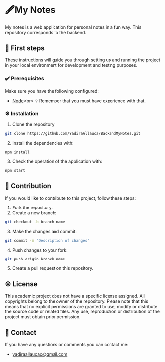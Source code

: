 # 🖋️My Notes

My notes is a web application for personal notes in a fun way.
This repository corresponds to the backend.

## 👣 First steps

These instructions will guide you through setting up and running the project in your local environment for development and testing purposes.

### ✔️ Prerequisites

Make sure you have the following configured:

- [Node]([https://angular.io/](https://nodejs.org/en/download))<br>
  💡 Remember that you must have experience with that.

### ⚙️ Installation

1. Clone the repository:

```bash
git clone https://github.com/YadiraAllauca/BackendMyNotes.git
```

2. Install the dependencies with:

```bash
npm install
```
3. Check the operation of the application with:
```bash
npm start
```


## 🤝 Contribution
If you would like to contribute to this project, follow these steps:

1. Fork the repository.
2. Create a new branch:
```bash
git checkout -b branch-name
```
3. Make the changes and commit:
```bash
git commit -m "Description of changes"
```
4. Push changes to your fork:
```bash
git push origin branch-name
```
5. Create a pull request on this repository.

## ©️ License
This academic project does not have a specific license assigned. All copyrights belong to the owner of the repository. Please note that this means that no explicit permissions are granted to use, modify or distribute the source code or related files. Any use, reproduction or distribution of the project must obtain prior permission.

## 📧 Contact

If you have any questions or comments you can contact me:

* yadiraallaucac@gmail.com

